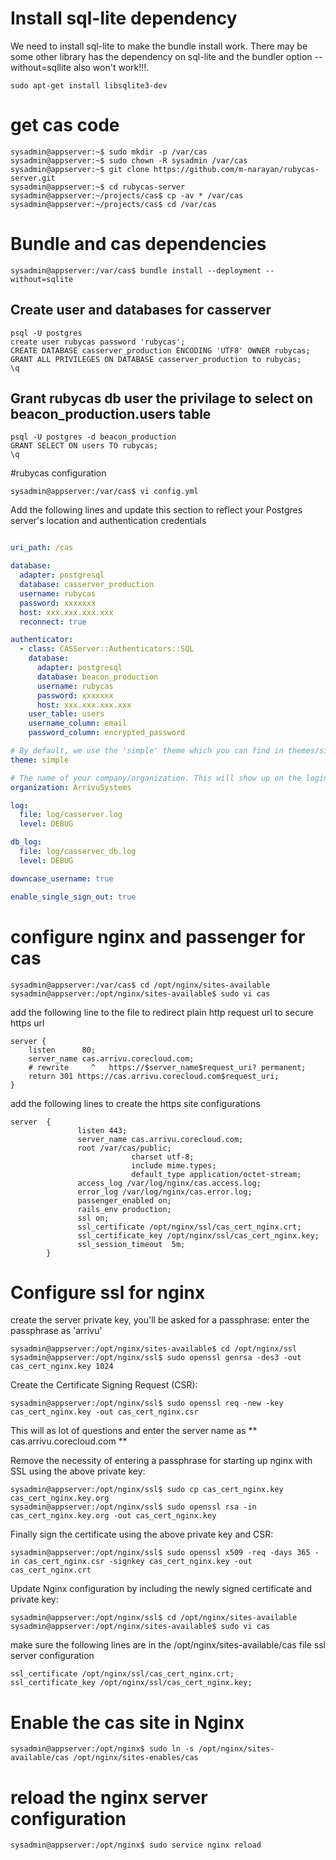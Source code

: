 

# Install sql-lite dependency

We need to install sql-lite to make the bundle install work. There may be some other library has the dependency on sql-lite and the bundler option --without=sqllite also won't work!!!.

```
sudo apt-get install libsqlite3-dev
```

# get cas code

```
sysadmin@appserver:~$ sudo mkdir -p /var/cas
sysadmin@appserver:~$ sudo chown -R sysadmin /var/cas
sysadmin@appserver:~$ git clone https://github.com/m-narayan/rubycas-server.git
sysadmin@appserver:~$ cd rubycas-server
sysadmin@appserver:~/projects/cas$ cp -av * /var/cas
sysadmin@appserver:~/projects/cas$ cd /var/cas
```

# Bundle and cas dependencies

```
sysadmin@appserver:/var/cas$ bundle install --deployment --without=sqlite
```

## Create user and databases for casserver

```
psql -U postgres
create user rubycas password 'rubycas';
CREATE DATABASE casserver_production ENCODING 'UTF8' OWNER rubycas;
GRANT ALL PRIVILEGES ON DATABASE casserver_production to rubycas;
\q
```

## Grant rubycas db user the privilage to select on beacon_production.users table
```
psql -U postgres -d beacon_production
GRANT SELECT ON users TO rubycas;
\q
```
#rubycas configuration

```
sysadmin@appserver:/var/cas$ vi config.yml
```

Add the following lines and update this section to reflect your Postgres server's location and authentication credentials

```yaml

uri_path: /cas

database:
  adapter: postgresql
  database: casserver_production
  username: rubycas
  password: xxxxxxx
  host: xxx.xxx.xxx.xxx
  reconnect: true

authenticator:
  - class: CASServer::Authenticators::SQL
    database:
      adapter: postgresql     
      database: beacon_production
      username: rubycas
      password: xxxxxxx
      host: xxx.xxx.xxx.xxx
    user_table: users
    username_column: email
    password_column: encrypted_password

# By default, we use the 'simple' theme which you can find in themes/simple.
theme: simple

# The name of your company/organization. This will show up on the login page.
organization: ArrivuSystems

log:
  file: log/casserver.log
  level: DEBUG

db_log:
  file: log/casserver_db.log
  level: DEBUG

downcase_username: true

enable_single_sign_out: true
```

# configure nginx and passenger for cas
```
sysadmin@appserver:/var/cas$ cd /opt/nginx/sites-available
sysadmin@appserver:/opt/nginx/sites-available$ sudo vi cas 
```

add the following line to the file to redirect plain http request url to secure https url

```
server {
    listen      80;
    server_name cas.arrivu.corecloud.com;
    # rewrite     ^   https://$server_name$request_uri? permanent;
    return 301 https://cas.arrivu.corecloud.com$request_uri;
}
```

add the following lines to create the https site configurations

```
server  {
               listen 443;
               server_name cas.arrivu.corecloud.com;
               root /var/cas/public;
                           charset utf-8;
                           include mime.types;
                           default_type application/octet-stream;
               access_log /var/log/nginx/cas.access.log;
               error_log /var/log/nginx/cas.error.log;
               passenger_enabled on;
               rails_env production;
               ssl on;
               ssl_certificate /opt/nginx/ssl/cas_cert_nginx.crt;
               ssl_certificate_key /opt/nginx/ssl/cas_cert_nginx.key;
               ssl_session_timeout  5m;
        }

```

# Configure ssl for nginx

create the server private key, you'll be asked for a passphrase: enter the passphrase as 'arrivu'

```
sysadmin@appserver:/opt/nginx/sites-available$ cd /opt/nginx/ssl
sysadmin@appserver:/opt/nginx/ssl$ sudo openssl genrsa -des3 -out cas_cert_nginx.key 1024
```

Create the Certificate Signing Request (CSR):

```
sysadmin@appserver:/opt/nginx/ssl$ sudo openssl req -new -key cas_cert_nginx.key -out cas_cert_nginx.csr
```

This will as lot of questions and enter the server name as ** cas.arrivu.corecloud.com **

Remove the necessity of entering a passphrase for starting up nginx with SSL using the above private key:

```
sysadmin@appserver:/opt/nginx/ssl$ sudo cp cas_cert_nginx.key cas_cert_nginx.key.org
sysadmin@appserver:/opt/nginx/ssl$ sudo openssl rsa -in cas_cert_nginx.key.org -out cas_cert_nginx.key
```

Finally sign the certificate using the above private key and CSR:

```
sysadmin@appserver:/opt/nginx/ssl$ sudo openssl x509 -req -days 365 -in cas_cert_nginx.csr -signkey cas_cert_nginx.key -out cas_cert_nginx.crt
```
Update Nginx configuration by including the newly signed certificate and private key:

```
sysadmin@appserver:/opt/nginx/ssl$ cd /opt/nginx/sites-available
sysadmin@appserver:/opt/nginx/sites-available$ sudo vi cas
```
make sure the following lines are in the /opt/nginx/sites-available/cas file ssl server configuration

```
ssl_certificate /opt/nginx/ssl/cas_cert_nginx.crt;
ssl_certificate_key /opt/nginx/ssl/cas_cert_nginx.key;
```
 
# Enable the cas site in Nginx

```
sysadmin@appserver:/opt/nginx$ sudo ln -s /opt/nginx/sites-available/cas /opt/nginx/sites-enables/cas
```

# reload the nginx server configuration

```
sysadmin@appserver:/opt/nginx$ sudo service nginx reload 
```